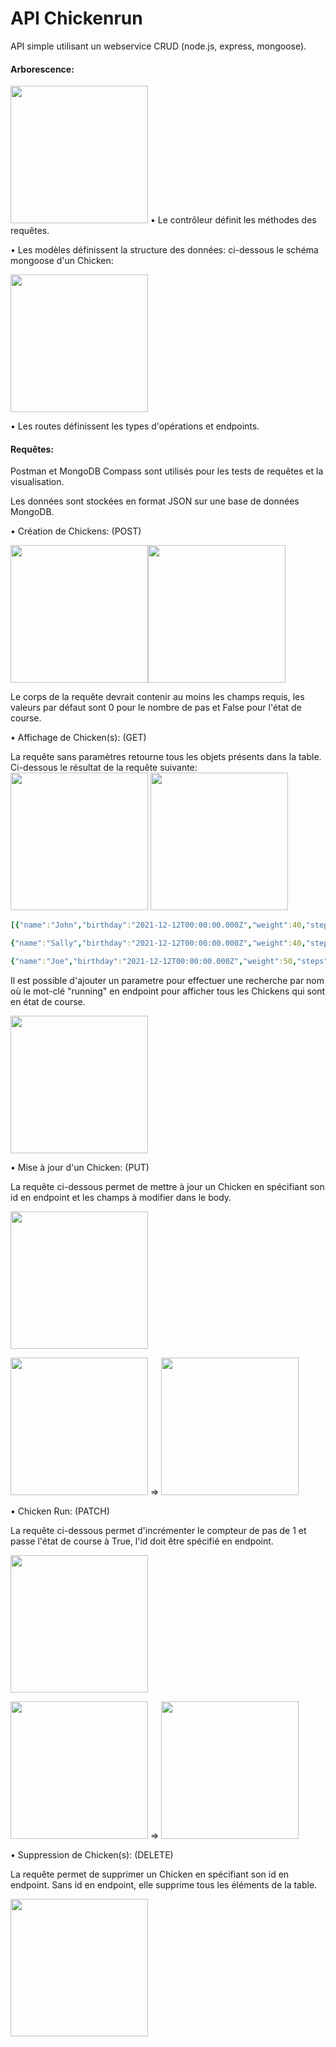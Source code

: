 # API Chickenrun
API simple utilisant un webservice CRUD (node.js, express, mongoose).

#### Arborescence:
<img src="http://image.noelshack.com/fichiers/2021/35/3/1630473759-img1.png" width="220"/>
• Le contrôleur définit les méthodes des requêtes.

• Les modèles définissent la structure des données: ci-dessous le schéma mongoose d'un Chicken:

<img src="http://image.noelshack.com/fichiers/2021/35/3/1630474499-img1.png" width="220"/>

• Les routes définissent les types d'opérations et endpoints.

#### Requêtes:

Postman et MongoDB Compass sont utilisés pour les tests de requêtes et la visualisation.

Les données sont stockées en format JSON sur une base de données MongoDB.

• Création de Chickens: (POST)

<img src="http://image.noelshack.com/fichiers/2021/35/3/1630475653-img1.png" width="220"/><img src="http://image.noelshack.com/fichiers/2021/35/3/1630475752-img1.png" width="220"/>

Le corps de la requête devrait contenir au moins les champs requis, les valeurs par défaut sont 0 pour le nombre de pas et False pour l'état de course.

• Affichage de Chicken(s): (GET)

La requête sans paramètres retourne tous les objets présents dans la table.
Ci-dessous le résultat de la requête suivante: <img src="http://image.noelshack.com/fichiers/2021/35/3/1630476841-img1.png" width="220"/> <img src="http://image.noelshack.com/fichiers/2021/35/3/1630476924-img1.png" width="220"/>

```Yaml
[{"name":"John","birthday":"2021-12-12T00:00:00.000Z","weight":40,"steps":0,"isRunning":false,"createdAt":"2021-09-01T05:52:37.618Z","updatedAt":"2021-09-01T05:52:37.618Z","id":"612f152553110f7a15a6fe85"},

{"name":"Sally","birthday":"2021-12-12T00:00:00.000Z","weight":40,"steps":0,"isRunning":false,"createdAt":"2021-09-01T06:02:05.845Z","updatedAt":"2021-09-01T06:02:05.845Z","id":"612f175d53110f7a15a6fe87"},

{"name":"Joe","birthday":"2021-12-12T00:00:00.000Z","weight":50,"steps":0,"isRunning":false,"createdAt":"2021-09-01T06:02:15.898Z","updatedAt":"2021-09-01T06:02:15.898Z","id":"612f176753110f7a15a6fe89"}]
```

Il est possible d'ajouter un parametre pour effectuer une recherche par nom où le mot-clé "running" en endpoint pour afficher tous les Chickens qui sont en état de course.

<img src="http://image.noelshack.com/fichiers/2021/35/3/1630477050-img1.png" width="220"/>

• Mise à jour d'un Chicken: (PUT)

La requête ci-dessous permet de mettre à jour un Chicken en spécifiant son id en endpoint et les champs à modifier dans le body.

<img src="http://image.noelshack.com/fichiers/2021/35/3/1630477706-img1.png" width="220"/>

<img src="http://image.noelshack.com/fichiers/2021/35/3/1630476924-img1.png" width="220"/>  => <img src="http://image.noelshack.com/fichiers/2021/35/3/1630478071-img1.png" width="220"/>

• Chicken Run: (PATCH)

La requête ci-dessous permet d'incrémenter le compteur de pas de 1 et passe l'état de course à True, l'id doit être spécifié en endpoint.

<img src="http://image.noelshack.com/fichiers/2021/35/3/1630478654-img1.png" width="220"/>

<img src="http://image.noelshack.com/fichiers/2021/35/3/1630478071-img1.png" width="220"/> => <img src="http://image.noelshack.com/fichiers/2021/35/3/1630478737-img1.png" width="220"/>

• Suppression de Chicken(s): (DELETE)

La requête permet de supprimer un Chicken en spécifiant son id en endpoint.
Sans id en endpoint, elle supprime tous les éléments de la table.

<img src="http://image.noelshack.com/fichiers/2021/35/3/1630479122-img1.png" width="220"/>
